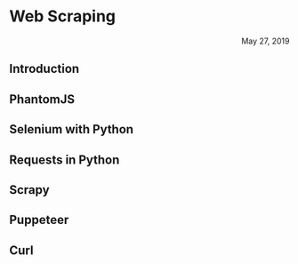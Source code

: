 # Web Scraping

<span style="display:block;text-align:right">May 27, 2019</span>

## Introduction

## PhantomJS

## Selenium with Python

## Requests in Python

## Scrapy

## Puppeteer

## Curl

[PhantomJS]: http://phantomjs.org/

[Selenium with Python]: https://selenium-python.readthedocs.io/

[Requests]: https://3.python-requests.org/

[Scrapy]: https://scrapy.org/

[Puppeteer]: https://pptr.dev/
